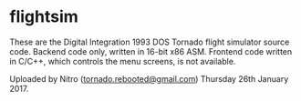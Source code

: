 # flightsim
These are the Digital Integration 1993 DOS Tornado flight simulator source code. Backend code only, written in 16-bit x86 ASM. Frontend code written in C/C++, which controls the menu screens, is not available. 

Uploaded by Nitro (tornado.rebooted@gmail.com) 
Thursday 26th January 2017.
